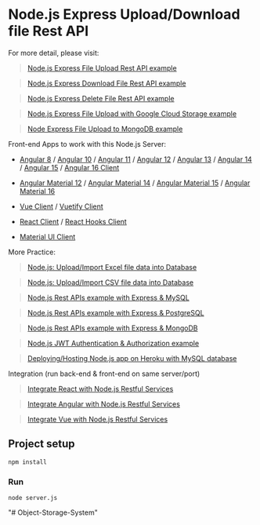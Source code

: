 # Node.js Express Upload/Download file Rest API

For more detail, please visit:
> [Node.js Express File Upload Rest API example](https://www.bezkoder.com/node-js-express-file-upload/)

> [Node.js Express Download File Rest API example](https://www.bezkoder.com/node-js-express-download-file/)

> [Node.js Express Delete File Rest API example](https://www.bezkoder.com/node-js-delete-file/)

> [Node.js Express File Upload with Google Cloud Storage example](https://www.bezkoder.com/google-cloud-storage-nodejs-upload-file/)

> [Node Express File Upload to MongoDB example](https://www.bezkoder.com/node-js-upload-store-images-mongodb/)

Front-end Apps to work with this Node.js Server:
- [Angular 8](https://www.bezkoder.com/angular-multiple-files-upload/) / [Angular 10](https://www.bezkoder.com/angular-10-file-upload/) / [Angular 11](https://www.bezkoder.com/angular-11-file-upload/) / [Angular 12](https://www.bezkoder.com/angular-12-file-upload/) / [Angular 13](https://www.bezkoder.com/angular-13-file-upload/) / [Angular 14](https://www.bezkoder.com/angular-14-file-upload/) / [Angular 15](https://www.bezkoder.com/angular-15-file-upload/) / [Angular 16 Client](https://www.bezkoder.com/angular-16-file-upload/)

- [Angular Material 12](https://www.bezkoder.com/angular-material-12-file-upload/) / [Angular Material 14](https://www.bezkoder.com/angular-material-14-file-upload/) / [Angular Material 15](https://www.bezkoder.com/angular-material-15-file-upload/) / [Angular Material 16](https://www.bezkoder.com/angular-material-16-file-upload/)

- [Vue Client](https://www.bezkoder.com/vue-axios-file-upload/) / [Vuetify Client](https://www.bezkoder.com/vuetify-file-upload/)

- [React Client](https://www.bezkoder.com/react-file-upload-axios/) / [React Hooks Client](https://www.bezkoder.com/react-hooks-file-upload/)

- [Material UI Client](https://www.bezkoder.com/material-ui-file-upload/)

More Practice:
> [Node.js: Upload/Import Excel file data into Database](https://www.bezkoder.com/node-js-upload-excel-file-database/)

> [Node.js: Upload/Import CSV file data into Database](https://www.bezkoder.com/node-js-upload-csv-file-database/)

> [Node.js Rest APIs example with Express & MySQL](https://www.bezkoder.com/node-js-express-sequelize-mysql/)

> [Node.js Rest APIs example with Express & PostgreSQL](https://www.bezkoder.com/node-express-sequelize-postgresql/)

> [Node.js Rest APIs example with Express & MongoDB](https://www.bezkoder.com/node-express-mongodb-crud-rest-api/)

> [Node.js JWT Authentication & Authorization example](https://www.bezkoder.com/node-js-jwt-authentication-mysql/)

> [Deploying/Hosting Node.js app on Heroku with MySQL database](https://www.bezkoder.com/deploy-node-js-app-heroku-cleardb-mysql/)

Integration (run back-end & front-end on same server/port)
> [Integrate React with Node.js Restful Services](https://www.bezkoder.com/integrate-react-express-same-server-port/)

> [Integrate Angular with Node.js Restful Services](https://www.bezkoder.com/integrate-angular-12-node-js/)

> [Integrate Vue with Node.js Restful Services](https://www.bezkoder.com/serve-vue-app-express/)

## Project setup
```
npm install
```

### Run
```
node server.js
```
"# Object-Storage-System" 
